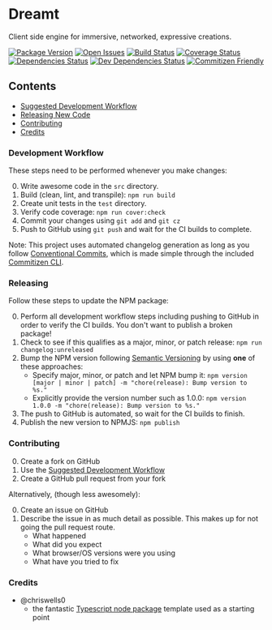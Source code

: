# Dreamt

Client side engine for immersive, networked, expressive creations.

[![Package Version][package-image]][package-url]
[![Open Issues][issues-image]][issues-url]
[![Build Status][build-image]][build-url]
[![Coverage Status][coverage-image]][coverage-url]
[![Dependencies Status][dependencies-image]][dependencies-url]
[![Dev Dependencies Status][dev-dependencies-image]][dev-dependencies-url]
[![Commitizen Friendly][commitizen-image]][commitizen-url]

## Contents

- [Suggested Development Workflow](#development-workflow)
- [Releasing New Code](#releasing)
- [Contributing](#contributing)
- [Credits](#credits)

### Development Workflow

These steps need to be performed whenever you make changes:

0. Write awesome code in the `src` directory.
1. Build (clean, lint, and transpile): `npm run build`
2. Create unit tests in the `test` directory.
3. Verify code coverage: `npm run cover:check`
4. Commit your changes using `git add` and `git cz`
5. Push to GitHub using `git push` and wait for the CI builds to complete.

Note: This project uses automated changelog generation as long as you follow [Conventional Commits](https://conventionalcommits.org), which is made simple through the included [Commitizen CLI](http://commitizen.github.io/cz-cli/).

### Releasing

Follow these steps to update the NPM package:

0. Perform all development workflow steps including pushing to GitHub in order to verify the CI builds. You don't want to publish a broken package!
1. Check to see if this qualifies as a major, minor, or patch release: `npm run changelog:unreleased`
2. Bump the NPM version following [Semantic Versioning](https://semver.org) by using **one** of these approaches:
   - Specify major, minor, or patch and let NPM bump it: `npm version [major | minor | patch] -m "chore(release): Bump version to %s."`
   - Explicitly provide the version number such as 1.0.0: `npm version 1.0.0 -m "chore(release): Bump version to %s."`
3. The push to GitHub is automated, so wait for the CI builds to finish.
4. Publish the new version to NPMJS: `npm publish`

### Contributing

0. Create a fork on GitHub
1. Use the [Suggested Development Workflow](#development-workflow)
2. Create a GitHub pull request from your fork

Alternatively, (though less awesomely):

0. Create an issue on GitHub
1. Describe the issue in as much detail as possible. This makes up for not going the pull request route.
   - What happened
   - What did you expect
   - What browser/OS versions were you using
   - What have you tried to fix

### Credits

- @chriswells0
  - the fantastic [Typescript node package](https://github.com/chriswells0/node-typescript-template) template used as a starting point

[project-url]: https://github.com/patreeceeo/dreamt.js
[package-image]: https://badge.fury.io/js/typescript-template.svg
[package-url]: https://badge.fury.io/js/typescript-template
[issues-image]: https://img.shields.io/github/issues/patreeceeo/dreamt.js.svg?style=popout
[issues-url]: https://github.com/patreeceeo/dreamt.js/issues
[build-image]: https://travis-ci.org/patreeceeo/dreamt.js.svg?branch=master
[build-url]: https://travis-ci.org/patreeceeo/dreamt.js
[coverage-image]: https://coveralls.io/repos/github/patreeceeo/dreamt.js/badge.svg?branch=master
[coverage-url]: https://coveralls.io/github/patreeceeo/dreamt.js?branch=master
[dependencies-image]: https://david-dm.org/patreeceeo/dreamt.js/status.svg
[dependencies-url]: https://david-dm.org/patreeceeo/dreamt.js
[dev-dependencies-image]: https://david-dm.org/patreeceeo/dreamt.js/dev-status.svg
[dev-dependencies-url]: https://david-dm.org/patreeceeo/dreamt.js?type=dev
[commitizen-image]: https://img.shields.io/badge/commitizen-friendly-brightgreen.svg
[commitizen-url]: http://commitizen.github.io/cz-cli
